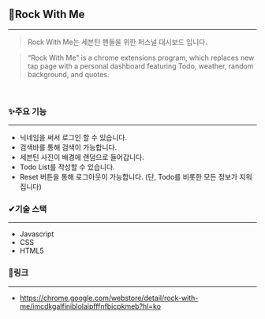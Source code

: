 ## 💎Rock With Me
***

> Rock With Me는 세븐틴 팬들을 위한 퍼스널 대시보드 입니다.
> 

> “Rock With Me” is  a chrome extensions program, which replaces new tap page with a personal dashboard featuring Todo, weather, random background, and quotes.
> 
<br>

### ✨주요 기능
***
- 닉네임을 써서 로그인 할 수 있습니다.
- 검색바를 통해 검색이 가능합니다.
- 세븐틴 사진이 배경에 랜덤으로 들어갑니다.
- Todo List를 작성할 수 있습니다.
- Reset 버튼을 통해 로그아웃이 가능합니다. (단, Todo를 비롯한 모든 정보가 지워집니다)

### ✔기술 스택
***
- Javascript
- CSS
- HTML5

### 📎링크
***
- https://chrome.google.com/webstore/detail/rock-with-me/imcdkgalfiniblolaipfffnfbicpkmeb?hl=ko
